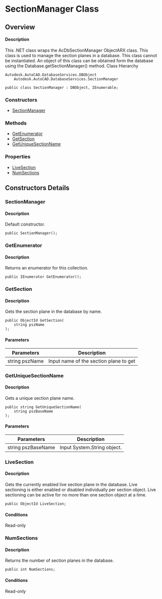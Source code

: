 # SectionManager Class

## Overview

#### Description
This .NET class wraps the AcDbSectionManager ObjectARX class. 
This class is used to manage the section planes in a database. This class cannot be instantiated. An object of this class can be obtained form the database using the Database.getSectionManager() method.
Class Hierarchy
```text
Autodesk.AutoCAD.DatabaseServices.DBObject
    Autodesk.AutoCAD.DatabaseServices.SectionManager
```

```text
public class SectionManager : DBObject, IEnumerable;
```

### Constructors

- [SectionManager](#sectionmanager)

### Methods

- [GetEnumerator](#getenumerator)
- [GetSection](#getsection)
- [GetUniqueSectionName](#getuniquesectionname)

### Properties

- [LiveSection](#livesection)
- [NumSections](#numsections)


## Constructors Details

### SectionManager

#### Description
Default constructor.
```text
public SectionManager();
```

### GetEnumerator

#### Description
Returns an enumerator for this collection.
```text
public IEnumerator GetEnumerator();
```

### GetSection

#### Description
Gets the section plane in the database by name.
```text
public ObjectId GetSection(
    string pszName
);
```

#### Parameters

| Parameters | Description |
| --- | --- |
| string pszName | Input name of the section plane to get |

### GetUniqueSectionName

#### Description
Gets a unique section plane name.
```text
public string GetUniqueSectionName(
    string pszBaseName
);
```

#### Parameters

| Parameters | Description |
| --- | --- |
| string pszBaseName | Input System.String object. |

### LiveSection

#### Description
Gets the currently enabled live section plane in the database. Live sectioning is either enabled or disabled individually per section object. Live sectioning can be active for no more than one section object at a time.
```text
public ObjectId LiveSection;
```

#### Conditions
Read-only
### NumSections

#### Description
Returns the number of section planes in the database.
```text
public int NumSections;
```

#### Conditions
Read-only